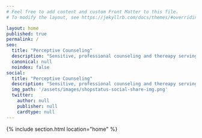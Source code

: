 ```yaml
---
# Feel free to add content and custom Front Matter to this file.
# To modify the layout, see https://jekyllrb.com/docs/themes/#overriding-theme-defaults

layout: home
published: true
permalink: /
seo:
  title: "Perceptive Counseling"
  description: "Sensitive, professional counseling and thereapy serving the Portland area."
  canonical: null
  noindex: false
social:
  title: "Perceptive Counseling"
  description: "Sensitive, professional counseling and thereapy serving the Portland area."
  img_path: '/assets/images/shopstatus-social-share-img.png'
  twitter:
    author: null
    publisher: null
    cardtype: null
---
```


{% include section.html location="home" %}



<div id='product-component-1565284720183'></div>
<script type="text/javascript">
/*<![CDATA[*/
(function () {
  var scriptURL = 'https://sdks.shopifycdn.com/buy-button/latest/buy-button-storefront.min.js';
  if (window.ShopifyBuy) {
    if (window.ShopifyBuy.UI) {
      ShopifyBuyInit();
    } else {
      loadScript();
    }
  } else {
    loadScript();
  }
  function loadScript() {
    var script = document.createElement('script');
    script.async = true;
    script.src = scriptURL;
    (document.getElementsByTagName('head')[0] || document.getElementsByTagName('body')[0]).appendChild(script);
    script.onload = ShopifyBuyInit;
  }
  function ShopifyBuyInit() {
    var client = ShopifyBuy.buildClient({
      domain: 'fitzroycoffee.myshopify.com',
      storefrontAccessToken: '04b113da96db6f4ba7933f683b78a3cc',
    });
    ShopifyBuy.UI.onReady(client).then(function (ui) {
      ui.createComponent('product', {
        id: '3946135650401',
        node: document.getElementById('product-component-1565284720183'),
        moneyFormat: '%24%7B%7Bamount%7D%7D',
        options: {
  "product": {
    "styles": {
      "product": {
        "@media (min-width: 601px)": {
          "max-width": "calc(25% - 20px)",
          "margin-left": "20px",
          "margin-bottom": "50px"
        }
      }
    },
    "text": {
      "button": "Add to cart"
    }
  },
  "productSets": {
    "styles": {
      "products": {
        "@media (min-width: 601px)": {
          "margin-left": "-20px"
        }
      }
    }
  },
  "modalProduct": {
    "contents": {
      "img": false,
      "imgWithCarousel": true,
      "button": false,
      "buttonWithQuantity": true
    },
    "styles": {
      "product": {
        "@media (min-width: 601px)": {
          "max-width": "100%",
          "margin-left": "0px",
          "margin-bottom": "0px"
        }
      }
    },
    "text": {
      "button": "Add to cart"
    }
  },
  "cart": {
    "text": {
      "total": "Subtotal",
      "button": "Checkout"
    }
  }
},
      });
    });
  }
})();
/*]]>*/
</script>